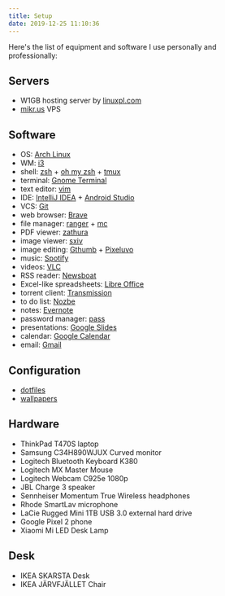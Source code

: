 ```yaml
---
title: Setup
date: 2019-12-25 11:10:36
---
```


Here's the list of equipment and software I use personally and professionally:

Servers
-------

- W1GB hosting server by [linuxpl.com](https://linuxpl.com/)
- [mikr.us](https://mikr.us/) VPS

Software
--------
- OS: [Arch Linux](https://www.archlinux.org/)
- WM: [i3](https://i3wm.org/)
- shell: [zsh](https://www.zsh.org/) + [oh my zsh](https://ohmyz.sh/) + [tmux](https://github.com/tmux/tmux/wiki)
- terminal: [Gnome Terminal](https://help.gnome.org/users/gnome-terminal/stable/)
- text editor: [vim](https://vim.org)
- IDE: [IntelliJ IDEA](https://www.jetbrains.com/idea/) + [Android Studio](https://developer.android.com/studio/)
- VCS: [Git](https://git-scm.com/)
- web browser: [Brave](https://brave.com/)
- file manager: [ranger](https://github.com/ranger/ranger) + [mc](https://github.com/MidnightCommander/mc)
- PDF viewer: [zathura](https://pwmt.org/projects/zathura/)
- image viewer: [sxiv](https://github.com/muennich/sxiv)
- image editing: [Gthumb](https://wiki.gnome.org/Apps/Gthumb) + [Pixeluvo](http://www.pixeluvo.com/)
- music: [Spotify](https://www.spotify.com/)
- videos: [VLC](https://www.videolan.org/vlc/)
- RSS reader: [Newsboat](https://newsboat.org/)
- Excel-like spreadsheets: [Libre Office](https://www.libreoffice.org/)
- torrent client: [Transmission](https://transmissionbt.com/)
- to do list: [Nozbe](https://nozbe.com/)
- notes: [Evernote](evernote.com)
- password manager: [pass](https://www.passwordstore.org/)
- presentations: [Google Slides](http://slides.google.com/)
- calendar: [Google Calendar](https://calendar.google.com/)
- email: [Gmail](http://gmail.com/)

Configuration
-------------
- [dotfiles](https://github.com/pwittchen/dotfiles)
- [wallpapers](https://github.com/pwittchen/wallpapers)

Hardware
--------
- ThinkPad T470S laptop
- Samsung C34H890WJUX Curved monitor
- Logitech Bluetooth Keyboard K380
- Logitech MX Master Mouse
- Logitech Webcam C925e 1080p
- JBL Charge 3 speaker
- Sennheiser Momentum True Wireless headphones
- Rhode SmartLav microphone
- LaCie Rugged Mini 1TB USB 3.0 external hard drive
- Google Pixel 2 phone
- Xiaomi Mi LED Desk Lamp

Desk
----
- IKEA SKARSTA Desk
- IKEA JÄRVFJÄLLET Chair
